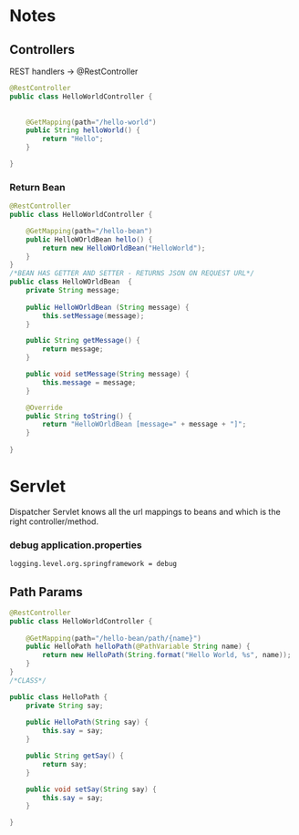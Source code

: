 # Notes
## Controllers
REST handlers -> @RestController

```java
@RestController
public class HelloWorldController {
	
	
	@GetMapping(path="/hello-world")
	public String helloWorld() {
		return "Hello";
	}

}
```

### Return Bean

```java
@RestController
public class HelloWorldController {

	@GetMapping(path="/hello-bean")
	public HelloWOrldBean hello() {
		return new HelloWOrldBean("HelloWorld");
	}
}
/*BEAN HAS GETTER AND SETTER - RETURNS JSON ON REQUEST URL*/
public class HelloWOrldBean  {
	private String message;
	
	public HelloWOrldBean (String message) {
		this.setMessage(message);
	}

	public String getMessage() {
		return message;
	}

	public void setMessage(String message) {
		this.message = message;
	}

	@Override
	public String toString() {
		return "HelloWOrldBean [message=" + message + "]";
	}
	
}

```

# Servlet
Dispatcher Servlet knows all the url mappings to beans and which is the right controller/method. 

### debug application.properties
` logging.level.org.springframework = debug `

## Path Params
```java
@RestController
public class HelloWorldController {
	
	@GetMapping(path="/hello-bean/path/{name}")
	public HelloPath helloPath(@PathVariable String name) {
		return new HelloPath(String.format("Hello World, %s", name));
	}
}
/*CLASS*/

public class HelloPath {
	private String say;
	
	public HelloPath(String say) {
		this.say = say;
	}

	public String getSay() {
		return say;
	}

	public void setSay(String say) {
		this.say = say;
	}

}

```

